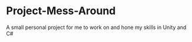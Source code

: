 # Project-Mess-Around
A small personal project for me to work on and hone my skills in Unity and C#

